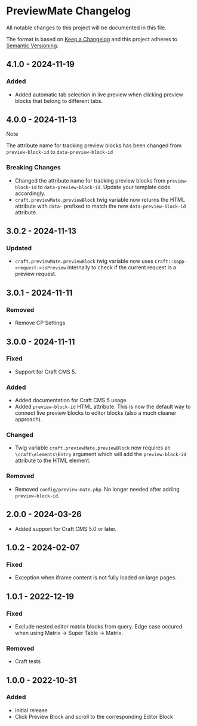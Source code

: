# PreviewMate Changelog

All notable changes to this project will be documented in this file.

The format is based on [Keep a Changelog](http://keepachangelog.com/) and this project adheres to [Semantic Versioning](http://semver.org/).

## 4.1.0 - 2024-11-19
### Added
- Added automatic tab selection in live preview when clicking preview blocks that belong to different tabs.

## 4.0.0 - 2024-11-13
> [!NOTE]
> The attribute name for tracking preview blocks has been changed from `preview-block-id` to `data-preview-block-id`

### Breaking Changes
- Changed the attribute name for tracking preview blocks from `preview-block-id` to `data-preview-block-id`. Update your template code accordingly.
- `craft.previewMate.previewBlock` twig variable now returns the HTML attribute with `data-` prefixed to match the new `data-preview-block-id` attribute.

## 3.0.2 - 2024-11-13
### Updated
- `craft.previewMate.previewBlock` twig variable now uses `Craft::$app->request->isPreview` internally to check if the current request is a preview request.

## 3.0.1 - 2024-11-11
### Removed
- Remove CP Settings

## 3.0.0 - 2024-11-11
### Fixed
- Support for Craft CMS 5.
### Added
- Added documentation for Craft CMS 5 usage.
- Added `preview-block-id` HTML attribute. This is now the default way to connect live preview blocks to editor blocks (also a much cleaner approach).
### Changed
- Twig variable `craft.previewMate.previewBlock` now requires an `\craft\elements\Entry` argument which will add the `preview-block-id` attribute to the HTML element.
### Removed
- Removed `config/preview-mate.php`. No longer needed after adding `preview-block-id`.

## 2.0.0 - 2024-03-26
- Added support for Craft CMS 5.0 or later.

## 1.0.2 - 2024-02-07
### Fixed
- Exception when iframe content is not fully loaded on large pages.

## 1.0.1 - 2022-12-19
### Fixed
- Exclude nested editor matrix blocks from query. Edge case occured when using Matrix -> Super Table -> Matrix.

### Removed
- Craft tests

## 1.0.0 - 2022-10-31
### Added
- Initial release
- Click Preview Block and scroll to the corresponding Editor Block